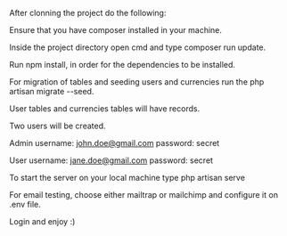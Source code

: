 
After clonning the project do the following:

Ensure that you have composer installed in your machine.

Inside the project directory open cmd and type composer run update.

Run npm install, in order for the dependencies to be installed.

For migration of tables and seeding users and currencies run the php artisan migrate --seed.

User tables and currencies tables will have records.

Two users will be created.

Admin
username: john.doe@gmail.com
password: secret

User
username: jane.doe@gmail.com
password: secret

To start the server on your local machine type php artisan serve

For email testing, choose either mailtrap or mailchimp and configure it on .env file.

Login and enjoy :)
